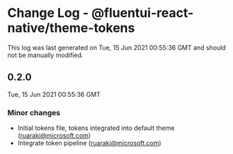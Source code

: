 # Change Log - @fluentui-react-native/theme-tokens

This log was last generated on Tue, 15 Jun 2021 00:55:36 GMT and should not be manually modified.

<!-- Start content -->

## 0.2.0

Tue, 15 Jun 2021 00:55:36 GMT

### Minor changes

- Initial tokens file, tokens integrated into default theme (ruaraki@microsoft.com)
- Integrate token pipeline (ruaraki@microsoft.com)
